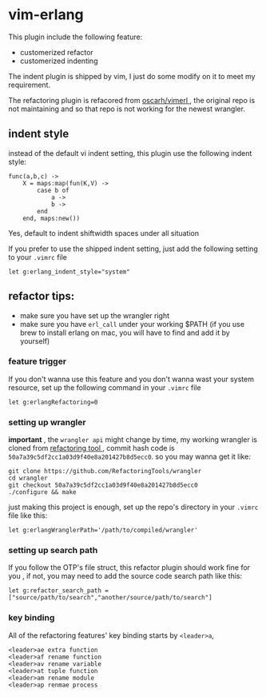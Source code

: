 # vim-erlang

This plugin include the following feature:

- customerized refactor
- customerized indenting

The indent plugin is shipped by vim, I just do some modify on it to meet my requirement.

The refactoring plugin is refacored from [ oscarh/vimerl ]( https://github.com/oscarh/vimerl ) , the original repo is not maintaining and so that repo is not working for the newest wrangler.

## indent style

instead of the default vi indent setting, this plugin use the following indent style:

```
func(a,b,c) ->
    X = maps:map(fun(K,V) ->
        case b of
            a ->
            b ->
        end
    end, maps:new())
```

Yes, default to indent shiftwidth spaces under all situation

If you prefer to use the shipped indent setting, just add the following setting to your `.vimrc` file

```
let g:erlang_indent_style="system"
``` 

## refactor tips:

- make sure you have set up the wrangler right
- make sure you have `erl_call` under your working $PATH (if you use brew to install erlang on mac, you will have to find and add it by yourself)

### feature trigger
If you don't wanna use this feature and you don't wanna wast your system resource, set up the following command in your `.vimrc` file

```
let g:erlangRefactoring=0
```

### setting up wrangler
**important** , the `wrangler api` might change by time, my working wrangler is cloned from [ refactoring tool ]( https://github.com/RefactoringTools/wrangler ) , commit hash code is `50a7a39c5df2cc1a03d9f40e8a201427b8d5ecc0`. so you may wanna get it like: 

```
git clone https://github.com/RefactoringTools/wrangler
cd wrangler
git checkout 50a7a39c5df2cc1a03d9f40e8a201427b8d5ecc0
./configure && make
```

just making this project is enough, set up the repo's directory in your `.vimrc` file like this:

`let g:erlangWranglerPath='/path/to/compiled/wrangler'
`

### setting up search path
If you follow the OTP's file struct, this refactor plugin should work fine for you , if not, you may need to add the source code search path like this:

```
let g:refactor_search_path = ["source/path/to/search","another/source/path/to/search"]
```

### key binding

All of the refactoring features' key binding starts by `<leader>a`, 

```
<leader>ae extra function
<leader>af rename function
<leader>av rename variable
<leader>at tuple function
<leader>am rename module
<leader>ap renmae process
```


